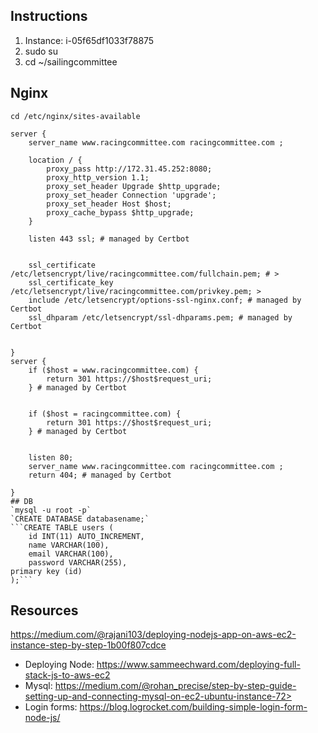 ## Instructions
1. Instance: i-05f65df1033f78875
2. sudo su
3. cd ~/sailingcommittee


## Nginx
`cd /etc/nginx/sites-available`
```
server {
    server_name www.racingcommittee.com racingcommittee.com ;

    location / {
        proxy_pass http://172.31.45.252:8080;
        proxy_http_version 1.1;
        proxy_set_header Upgrade $http_upgrade;
        proxy_set_header Connection 'upgrade';
        proxy_set_header Host $host;
        proxy_cache_bypass $http_upgrade;
    }

    listen 443 ssl; # managed by Certbot
    
    
    ssl_certificate /etc/letsencrypt/live/racingcommittee.com/fullchain.pem; # >
    ssl_certificate_key /etc/letsencrypt/live/racingcommittee.com/privkey.pem; >
    include /etc/letsencrypt/options-ssl-nginx.conf; # managed by Certbot
    ssl_dhparam /etc/letsencrypt/ssl-dhparams.pem; # managed by Certbot


}
server {
    if ($host = www.racingcommittee.com) {
        return 301 https://$host$request_uri;
    } # managed by Certbot


    if ($host = racingcommittee.com) {
        return 301 https://$host$request_uri;
    } # managed by Certbot


    listen 80;
    server_name www.racingcommittee.com racingcommittee.com ;
    return 404; # managed by Certbot

}
## DB
`mysql -u root -p`
`CREATE DATABASE databasename;`
```CREATE TABLE users (
    id INT(11) AUTO_INCREMENT,
    name VARCHAR(100),
    email VARCHAR(100),
    password VARCHAR(255),
primary key (id)
);```

```
## Resources
https://medium.com/@rajani103/deploying-nodejs-app-on-aws-ec2-instance-step-by-step-1b00f807cdce
- Deploying Node: https://www.sammeechward.com/deploying-full-stack-js-to-aws-ec2
- Mysql: https://medium.com/@rohan_precise/step-by-step-guide-setting-up-and-connecting-mysql-on-ec2-ubuntu-instance-72>
- Login forms: https://blog.logrocket.com/building-simple-login-form-node-js/

